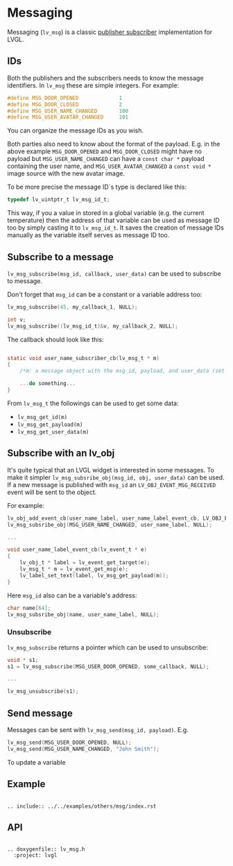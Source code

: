 # Messaging

Messaging (`lv_msg`) is a classic [publisher subscriber](https://en.wikipedia.org/wiki/Publish%E2%80%93subscribe_pattern) implementation for LVGL.

## IDs
Both the publishers and the subscribers needs to know the message identifiers.
In `lv_msg` these are simple integers. For example:
```c
#define MSG_DOOR_OPENED             1
#define MSG_DOOR_CLOSED             2
#define MSG_USER_NAME_CHANGED       100
#define MSG_USER_AVATAR_CHANGED     101
```

You can organize the message IDs as you wish.

Both parties also need to know about the format of the payload. E.g. in the above example
`MSG_DOOR_OPENED` and `MSG_DOOR_CLOSED` might have no payload but `MSG_USER_NAME_CHANGED` can have a `const char *` payload containing the user name, and `MSG_USER_AVATAR_CHANGED` a `const void *` image source with the new avatar image.

To be more precise the message ID`s type is declared like this:
```c
typedef lv_uintptr_t lv_msg_id_t;
```

This way, if you a value in stored in a global variable (e.g. the current temperature) then the address of that variable can be used as message ID too by simply casting it to `lv_msg_id_t`. It saves the creation of message IDs manually as the variable itself serves as message ID too.


## Subscribe to a message

`lv_msg_subscribe(msg_id, callback, user_data)` can be used to subscribe to message.


Don't forget that `msg_id` can be a constant or a variable address too:
```c
lv_msg_subscribe(45, my_callback_1, NULL);

int v;
lv_msg_subscribe((lv_msg_id_t)&v, my_callback_2, NULL);
```

The callback should look like this:
```c

static void user_name_subscriber_cb(lv_msg_t * m)
{
    /*m: a message object with the msg_id, payload, and user_data (set during subscription)*/

    ...do something...
}
```

From `lv_msg_t` the followings can be used to get some data:
- `lv_msg_get_id(m)`
- `lv_msg_get_payload(m)`
- `lv_msg_get_user_data(m)`

## Subscribe with an lv_obj
It's quite typical that an LVGL widget is interested in some messages.
To make it simpler `lv_msg_subsribe_obj(msg_id, obj, user_data)` can be used.
If a new message is published with `msg_id` an `LV_OBJ_EVENT_MSG_RECEIVED` event will be sent to the object.

For example:
```c
lv_obj_add_event_cb(user_name_label, user_name_label_event_cb, LV_OBJ_EVENT_MSG_RECEIVED, NULL);
lv_msg_subsribe_obj(MSG_USER_NAME_CHANGED, user_name_label, NULL);

...

void user_name_label_event_cb(lv_event_t * e)
{
    lv_obj_t * label = lv_event_get_target(e);
    lv_msg_t * m = lv_event_get_msg(e);
    lv_label_set_text(label, lv_msg_get_payload(m));
}

```

Here `msg_id` also can be a variable's address:
```c
char name[64];
lv_msg_subsribe_obj(name, user_name_label, NULL);
```

### Unsubscribe
`lv_msg_subscribe` returns a pointer which can be used to unsubscribe:
```c
void * s1;
s1 = lv_msg_subscribe(MSG_USER_DOOR_OPENED, some_callback, NULL);

...

lv_msg_unsubscribe(s1);
```

## Send message

Messages can be sent with `lv_msg_send(msg_id, payload)`. E.g.
```c
lv_msg_send(MSG_USER_DOOR_OPENED, NULL);
lv_msg_send(MSG_USER_NAME_CHANGED, "John Smith");
```

To update a variable

## Example

```eval_rst

.. include:: ../../examples/others/msg/index.rst

```
## API


```eval_rst

.. doxygenfile:: lv_msg.h
  :project: lvgl

```
